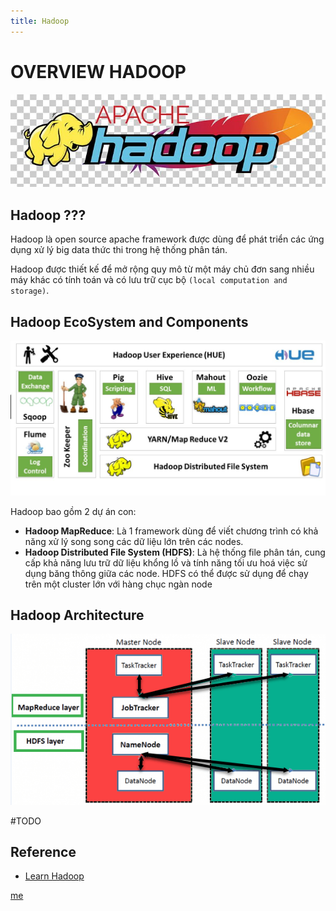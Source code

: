 ```yaml
---
title: Hadoop
---
```


# OVERVIEW HADOOP

  <p align="center">
    <img src="./img/hadoop.jpeg">
  </p>

## Hadoop ???

  Hadoop là open source apache framework được dùng để phát triển các ứng dụng
xử lý big data thức thi trong hệ thống phân tán.

  Hadoop được thiết kế để mở rộng quy mô từ một máy chủ đơn sang nhiều máy khác
có tính toán và có lưu trữ cục bộ `(local computation and storage)`.

## Hadoop EcoSystem and Components

  <p align="center">
    <img src="./img/hadoop_ecosystem.jpeg" width="800">
  </p>

  Hadoop bao gồm 2 dự án con:
  * **Hadoop MapReduce**: Là 1 framework dùng để viết chương trình có khả năng
  xử lý song song các dữ liệu lớn trên các nodes.
  * **Hadoop Distributed File System (HDFS)**: Là hệ thống file phân tán, cung
  cấp khả năng lưu trữ dữ liệu khổng lồ và tính năng tối ưu hoá việc sử dụng
  băng thông giữa các node. HDFS có thể được sử dụng để chạy trên một cluster
  lớn với hàng chục ngàn node

## Hadoop Architecture

  <p align="center">
    <img src="./img/Hadoop_architecture.png">
  </p>

  #TODO

## Reference

- [Learn Hadoop](https://www.guru99.com/bigdata-tutorials.html)

[me](https://ductn.info/about)
